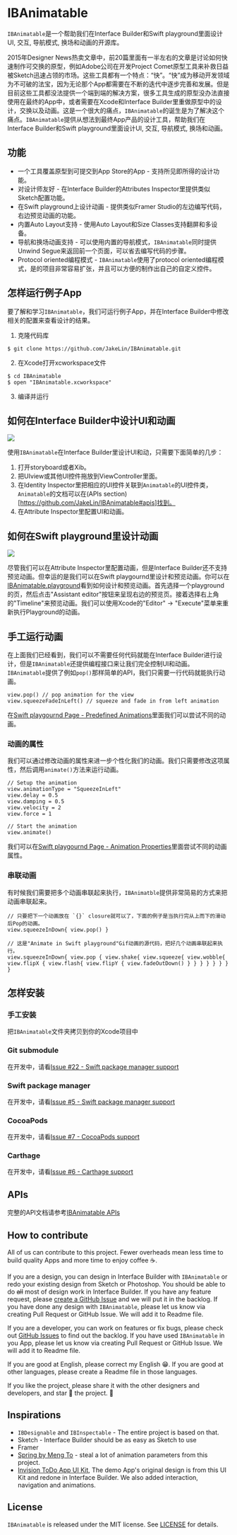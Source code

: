 # IBAnimatable
`IBAnimatable`是一个帮助我们在Interface Builder和Swift playground里面设计UI, 交互, 导航模式, 换场和动画的开源库。

2015年Designer News热卖文章中，前20篇里面有一半左右的文章是讨论如何快速制作可交换的原型，例如Adobe公司在开发Project Comet原型工具来补救日益被Sketch迅速占领的市场。这些工具都有一个特点：“快”。“快”成为移动开发领域为不可破的法宝，因为无论那个App都需要在不断的迭代中逐步完善和发展。但是目前这些工具都没法提供一个端到端的解决方案，很多工具生成的原型没办法直接使用在最终的App中，或者需要在Xcode和Interface Builder里重做原型中的设计，交换以及动画。这是一个很大的痛点，`IBAnimatable`的诞生是为了解决这个痛点。`IBAnimatable`提供从想法到最终App产品的设计工具，帮助我们在Interface Builder和Swift playground里面设计UI, 交互, 导航模式, 换场和动画。   

## 功能
* 一个工具覆盖原型到可提交到App Store的App - 支持所见即所得的设计功能。
* 对设计师友好 - 在Interface Builder的Attributes Inspector里提供类似Sketch配置功能。   
* 在Swift playground上设计动画 - 提供类似Framer Studio的左边编写代码，右边预览动画的功能。 
* 内置Auto Layout支持 - 使用Auto Layout和Size Classes支持翻屏和多设备。 
* 导航和换场动画支持 - 可以使用内置的导航模式，`IBAnimatable`同时提供Unwind Segue来返回前一个页面，可以省去编写代码的步骤。
* Protocol oriented编程模式 - `IBAnimatable`使用了protocol oriented编程模式，是的项目非常容易扩张，并且可以方便的制作出自己的自定义控件。  

## 怎样运行例子App
要了解和学习`IBAnimatable`，我们可运行例子App，并在Interface Builder中修改相关的配置来查看设计的结果。 

1) 克隆代码库

```
$ git clone https://github.com/JakeLin/IBAnimatable.git
```

2) 在Xcode打开xcworkspace文件

```
$ cd IBAnimatable
$ open "IBAnimatable.xcworkspace"
```

3) 编译并运行

## 如何在Interface Builder中设计UI和动画
![](https://raw.githubusercontent.com/JakeLin/IBAnimatable/master/Screenshots/DesignInInterfaceBuilder.png)

使用`IBAnimatable`在Interface Builder里设计UI和动，只需要下面简单的几步：

1. 打开storyboard或者Xib。
2. 把UIview或其他UI控件拖放到ViewController里面。
3. 在Identity Inspector里把相应的UI控件关联到`Animatable`的UI控件类，`Animatable`的文档可以在(APIs section)[https://github.com/JakeLin/IBAnimatable#apis]找到。
4. 在Attribute Inspector里配置UI和动画。


## 如何在Swift playground里设计动画
![](https://github.com/JakeLin/IBAnimatable/blob/master/Screenshots/AnimateInSwiftPlayground.gif)

尽管我们可以在Attribute Inspector里配置动画，但是Interface Builder还不支持预览动画。但幸运的是我们可以在Swift playgournd里设计和预览动画。你可以在[IBAnimatable.playground](https://github.com/JakeLin/IBAnimatable/tree/master/IBAnimatable.playground)看到如何设计和预览动画。首先选择一个playground的页，然后点击"Assistant editor"按钮来呈现右边的预览页。接着选择右上角的"Timeline"来预览动画。我们可以使用Xcode的"Editor" -> "Execute"菜单来重新执行Playground的动画。


## 手工运行动画
在上面我们已经看到，我们可以不需要任何代码就能在Interface Builder进行设计，但是`IBAnimatable`还提供编程接口来让我们完全控制UI和动画。`IBAnimatable`提供了例如`pop()`那样简单的API，我们只需要一行代码就能执行动画。

```
view.pop() // pop animation for the view
view.squeezeFadeInLeft() // squeeze and fade in from left animation
```  

在[Swift playgournd Page - Predefined Animations](https://github.com/JakeLin/IBAnimatable/tree/master/IBAnimatable.playground/Pages/Predefined%20Animations.xcplaygroundpage)里面我们可以尝试不同的动画。

### 动画的属性
我们可以通过修改动画的属性来进一步个性化我们的动画。我们只需要修改这项属性，然后调用`animate()`方法来运行动画。

```
// Setup the animation
view.animationType = "SqueezeInLeft"
view.delay = 0.5
view.damping = 0.5
view.velocity = 2
view.force = 1

// Start the animation
view.animate()
```

我们可以在[Swift playgournd Page - Animation Properties](https://github.com/JakeLin/IBAnimatable/tree/master/IBAnimatable.playground/Pages/Animation%20Properties.xcplaygroundpage)里面尝试不同的动画属性。

### 串联动画
有时候我们需要把多个动画串联起来执行，`IBAnimatble`提供非常简易的方式来把动画串联起来。

```
// 只要把下一个动画放在 `{}` closure就可以了，下面的例子是当执行完从上而下的滑动后Pop的动画。
view.squeezeInDown{ view.pop() }

// 这是"Animate in Swift playground"Gif动画的源代码，把好几个动画串联起来执行。
view.squeezeInDown{ view.pop { view.shake{ view.squeeze{ view.wobble{ view.flipX { view.flash{ view.flipY { view.fadeOutDown() } } } } } } } }
```

## 怎样安装
### 手工安装
把`IBAnimatable`文件夹拷贝到你的Xcode项目中

### Git submodule
在开发中，请看[Issue #22 - Swift package manager support](https://github.com/JakeLin/IBAnimatable/issues/22)

### Swift package manager
在开发中，请看[Issue #5 - Swift package manager support](https://github.com/JakeLin/IBAnimatable/issues/5)

### CocoaPods
在开发中，请看[Issue #7 - CocoaPods support](https://github.com/JakeLin/IBAnimatable/issues/7)

### Carthage 
在开发中，请看[Issue #6 - Carthage support ](https://github.com/JakeLin/IBAnimatable/issues/6)

## APIs
完整的API文档请参考[IBAnimatable APIs](https://github.com/JakeLin/IBAnimatable#apis)

## How to contribute
All of us can contribute to this project. Fewer overheads mean less time to build quality Apps and more time to enjoy coffee ☕️.

If you are a design, you can design in Interface Builder with `IBAnimatable` or redo your existing design from Sketch or Photoshop. You should be able to do <del>all</del> most of design work in Interface Builder. If you have any feature request, please [create a GitHub Issue](https://github.com/JakeLin/IBAnimatable/issues/new) and we will put it in the backlog. If you have done any design with `IBAnimatable`, please let us know via creating Pull Request or GitHub Issue. We will add it to Readme file.

If you are a developer, you can work on features or fix bugs, please check out [GitHub Issues](https://github.com/JakeLin/IBAnimatable/issues) to find out the backlog. If you have used `IBAnimatable` in you App, please let us know via creating Pull Request or GitHub Issue. We will add it to Readme file.

If you are good at English, please correct my English 😁. If you are good at other languages, please create a Readme file in those languages.

If you like the project, please share it with the other designers and developers, and star 🌟 the project. 🤗


## Inspirations
* `IBDesignable` and `IBInspectable` - The entire project is based on that.
* Sketch -  Interface Builder should be as easy as Sketch to use
* Framer
* [Spring by Meng To](https://github.com/MengTo/Spring) - steal a lot of animation parameters from this project.
* [Invision ToDo App UI Kit](http://www.invisionapp.com/do), The demo App's original design is from this UI Kit and redone in Interface Builder. We also added interaction, navigation and animations.

## License
`IBAnimatable` is released under the MIT license. See [LICENSE](https://github.com/JakeLin/IBAnimatable/blob/master/LICENSE) for details.

